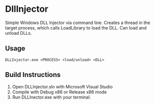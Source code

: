 # DllInjector
Simple Windows DLL Injector via command line. Creates a thread in the target process, which calls LoadLibrary to load the DLL. Can load and unload DLLs.

## Usage
    DLLInjector.exe <PROCESS> <load/unload> <DLL>
  
## Build Instructions
1. Open DLLInjector.sln with Microsoft Visual Studio
2. Compile with Debug x86 or Release x86 mode
3. Run DLLInector.exe with your terminal.

